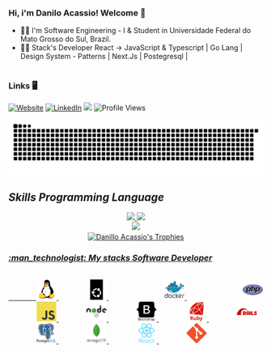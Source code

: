 ### Hi, i'm Danilo Acassio! Welcome 👋

- 👨‍🎓 I'm Software Engineering - I & Student in Universidade Federal do Mato Grosso do Sul, Brazil.
- :man_technologist: Stack's Developer React -> JavaScript & Typescript | Go Lang | Design System - Patterns | Next.Js | Postegresql |
#
### Links 🖥️
[![Website](https://img.shields.io/badge/-Website-1e3f8b?style=flat&color=742774&logo=WebMoney&logoColor=white)](https://www.knightcapivara.com.br/)  [![LinkedIn](https://img.shields.io/badge/-LinkedIn-%230077B5?style=flat&logo=linkedin&logoColor=white)](https://www.linkedin.com/in/knightcapivara/)
 <a href = "mailto:danillo.targino@gmail.com"><img src="https://img.shields.io/badge/-Gmail-c14438?style=flat&logo=Gmail&logoColor=white" target="_blank"></a>
![Profile Views](https://komarev.com/ghpvc/?username=KnightCapivarafl&label=Profile%20views&color=E81DD0&style=flat")

<picture>
  <source media="(prefers-color-scheme: dark)" srcset="https://raw.githubusercontent.com/knightcapivara/knightcapivara/output/github-contribution-grid-snake-dark.svg">
  <source media="(prefers-color-scheme: light)" srcset="https://raw.githubusercontent.com/knightcapivara/knightcapivara/output/github-contribution-grid-snake.svg">
  <img alt="github contribution grid snake animation" src="https://raw.githubusercontent.com/knightcapivara/knightcapivara/output/github-contribution-grid-snake.svg">
</picture>
 

 <br>

## *Skills Programming Language*
<p align="center">
  <a href="https://github.com/KnightCapivara" alt="KnightCapivara Top languages">
    <img src="https://github-readme-stats.vercel.app/api/top-langs/?username=KnightCapivara&hide=php&layout=compact&theme=vision-friendly-dark&langs_count=8" />
  </a>
 <a href="https://github.com/KnightCapivara" alt="KnightCapivara GitHub Streak">
    <img src="https://github-readme-streak-stats.herokuapp.com?user=KnightCapivara&exclude_days=Sun%2CSat,San&theme=vision-friendly-dark&layout=compact&border_radius=4&locale=pt_BR" />
  </a> <br>
  <a href="https://github.com/KnightCapivara" alt="KnightCapivara Profile Details">
    <img src="http://github-profile-summary-cards.vercel.app/api/cards/profile-details?username=KnightCapivara&theme=vision_friendly_dark" />
  </a> <br>
 <a href="https://github-profile-trophy.vercel.app/?username=KnightCapivara&column=5&theme=gruvbox&margin-w=4&margin-h=4&no-frame=true">
        <img 
             src="https://github-profile-trophy.vercel.app/?username=KnightCapivara&column=5&theme=gruvbox&margin-w=4&margin-h=4&no-frame=true"
             align="center"
             title="Danillo Acassio's Trophies"
             width="70%"
        />
</p>

 <div style="display: inline_block" >
<h3><p align = "justify"><i><b>:man_technologist: My stacks Software Developer</b></i></h3>
<br>
    &nbsp;&nbsp;&nbsp;&nbsp;&nbsp;&nbsp;&nbsp;&nbsp;&nbsp;&nbsp;&nbsp;&nbsp;&nbsp;
     <a href="https://www.linux.org/forums/#linux-tutorials.122" target="_blank" rel="noreferrer"> <img src="https://raw.githubusercontent.com/devicons/devicon/master/icons/linux/linux-original.svg" alt="Knight-Linux" width="40" height="40"/> </a>
    &nbsp;&nbsp;&nbsp;&nbsp;&nbsp;&nbsp;&nbsp;&nbsp;&nbsp;&nbsp;&nbsp;&nbsp;&nbsp;
     <a href="https://ubuntu.com/" target="_blank" rel="noreferrer"> <img src="https://raw.githubusercontent.com/devicons/devicon/master/icons/ubuntu/ubuntu-plain.svg" alt="Knight-Ubuntu" width="40" height="40"/> </a>
    &nbsp;&nbsp;&nbsp;&nbsp;&nbsp;&nbsp;&nbsp;&nbsp;&nbsp;&nbsp;&nbsp;&nbsp;&nbsp;
    <!-- <a href="https://docs.aws.amazon.com/" target="_blank" rel="noreferrer"> <img src="https://raw.githubusercontent.com/devicons/devicon/master/icons/amazonwebservices/amazonwebservices-plain-wordmark.svg" alt="Knight-AWS" width="80" height="60"/> </a> -->
    &nbsp;&nbsp;&nbsp;&nbsp;&nbsp;&nbsp;&nbsp;&nbsp;&nbsp;&nbsp;&nbsp;&nbsp;&nbsp;
     <a href="https://www.docker.com/" target="_blank" rel="noreferrer"> <img src="https://raw.githubusercontent.com/devicons/devicon/master/icons/docker/docker-original-wordmark.svg" alt="Knight-Docker" width="40" height="40"/> </a>
    &nbsp;&nbsp;&nbsp;&nbsp;&nbsp;&nbsp;&nbsp;&nbsp;&nbsp;&nbsp;&nbsp;&nbsp;&nbsp;
    <!-- <a href="https://www.python.org" target="_blank" rel="noreferrer"> <img src="https://raw.githubusercontent.com/devicons/devicon/master/icons/python/python-original.svg" alt="Knight-Python" width="60" height="40"/> </a> -->
    &nbsp;&nbsp;&nbsp;&nbsp;&nbsp;&nbsp;&nbsp;&nbsp;&nbsp;&nbsp;&nbsp;&nbsp;&nbsp;
     <a href="https://www.php.net/docs.php" target="_blank" rel="noreferrer"> <img src="https://raw.githubusercontent.com/devicons/devicon/master/icons/php/php-original.svg" alt="Knight-PhP" width="40" height="40"/> </a>
     &nbsp;&nbsp;&nbsp;&nbsp;&nbsp;&nbsp;&nbsp;&nbsp;&nbsp;&nbsp;&nbsp;&nbsp;&nbsp;
     <a href="https://developer.mozilla.org/en-US/docs/Web/JavaScript" target="_blank" rel="noreferrer"> <img src="https://raw.githubusercontent.com/devicons/devicon/master/icons/javascript/javascript-original.svg" alt="Knight-Javascript" width="40" height="40"/> </a>
    &nbsp;&nbsp;&nbsp;&nbsp;&nbsp;&nbsp;&nbsp;&nbsp;&nbsp;&nbsp;&nbsp;&nbsp;&nbsp;
      <a href="https://nodejs.org" target="_blank" rel="noreferrer"> <img src="https://raw.githubusercontent.com/devicons/devicon/master/icons/nodejs/nodejs-original-wordmark.svg" alt="Knight-Nodejs" width="40" height="40"/> </a>
    &nbsp;&nbsp;&nbsp;&nbsp;&nbsp;&nbsp;&nbsp;&nbsp;&nbsp;&nbsp;&nbsp;&nbsp;&nbsp;
    <a href="https://getbootstrap.com" target="_blank" rel="noreferrer"> <img src="https://raw.githubusercontent.com/devicons/devicon/master/icons/bootstrap/bootstrap-plain-wordmark.svg" alt="Knight-Bootstrap" width="40" height="40"/> </a>
     &nbsp;&nbsp;&nbsp;&nbsp;&nbsp;&nbsp;&nbsp;&nbsp;&nbsp;&nbsp;&nbsp;&nbsp;&nbsp;
    <a href="https://www.ruby-lang.org/pt/" target="_blank" rel="noreferrer"> <img src="https://raw.githubusercontent.com/devicons/devicon/master/icons/ruby/ruby-plain-wordmark.svg" alt="Knight-Ruby" width="40" height="40"/> </a>
     &nbsp;&nbsp;&nbsp;&nbsp;&nbsp;&nbsp;&nbsp;&nbsp;&nbsp;&nbsp;&nbsp;&nbsp;&nbsp;
    <a href="https://rubyonrails.org/" target="_blank" rel="noreferrer"> <img src="https://raw.githubusercontent.com/devicons/devicon/master/icons/rails/rails-plain-wordmark.svg" alt="Knight-RubyOnRails" width="40" height="40"/> </a>
     &nbsp;&nbsp;&nbsp;&nbsp;&nbsp;&nbsp;&nbsp;&nbsp;&nbsp;&nbsp;&nbsp;&nbsp;&nbsp;
    <a href="https://www.postgresql.org/docs/" target="_blank" rel="noreferrer"> <img src="https://raw.githubusercontent.com/devicons/devicon/master/icons/postgresql/postgresql-original-wordmark.svg" alt="Knight-PostgreSQL" width="40" height="40"/> </a>
     &nbsp;&nbsp;&nbsp;&nbsp;&nbsp;&nbsp;&nbsp;&nbsp;&nbsp;&nbsp;&nbsp;&nbsp;&nbsp;
    <a href="https://www.mongodb.com/docs/" target="_blank" rel="noreferrer"> <img src="https://raw.githubusercontent.com/devicons/devicon/master/icons/mongodb/mongodb-original-wordmark.svg" alt="Knight-MongoDB" width="40" height="40"/> </a>
     &nbsp;&nbsp;&nbsp;&nbsp;&nbsp;&nbsp;&nbsp;&nbsp;&nbsp;&nbsp;&nbsp;&nbsp;&nbsp;
    <a href="https://reactjs.org/" target="_blank" rel="noreferrer"> <img src="https://raw.githubusercontent.com/devicons/devicon/master/icons/react/react-original-wordmark.svg" alt="Knight-React" width="40" height="40"/> </a>
     &nbsp;&nbsp;&nbsp;&nbsp;&nbsp;&nbsp;&nbsp;&nbsp;&nbsp;&nbsp;&nbsp;&nbsp;&nbsp;
    <a href="https://git-scm.com/doc/" target="_blank" rel="noreferrer"> <img src="https://raw.githubusercontent.com/devicons/devicon/master/icons/git/git-original.svg" alt="Knight-Git" width="40" height="40"/> </a>
  </p>
</div>
